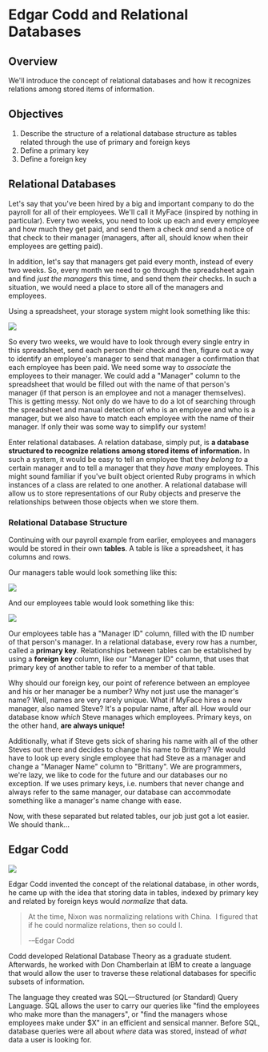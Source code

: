 # Edgar Codd and Relational Databases

## Overview

We'll introduce the concept of relational databases and how it recognizes relations among stored items of information.

## Objectives

1. Describe the structure of a relational database structure as tables related through the use of primary and foreign keys
2. Define a primary key 
3. Define a foreign key

## Relational Databases

Let's say that you've been hired by a big and important company to do the payroll for all of their employees. We'll call it MyFace (inspired by nothing in particular). Every two weeks, you need to look up each and every employee and how much they get paid, and send them a check *and* send a notice of that check to their manager (managers, after all, should know when their employees are getting paid). 

In addition, let's say that managers get paid every month, instead of every two weeks. So, every month we need to go through the spreadsheet again and find *just the managers* this time, and send them *their* checks. In such a situation, we would need a place to store all of the managers and employees. 

Using a spreadsheet, your storage system might look something like this: 

![](http://readme-pics.s3.amazonaws.com/Screen%20Shot%202015-09-03%20at%205.12.12%20PM.png)

So every two weeks, we would have to look through every single entry in this spreadsheet, send each person their check and then, figure out a way to identify an employee's manager to send that manager a confirmation that each employee has been paid. We need some way to *associate* the employees to their manager. We could add a "Manager" column to the spreadsheet that would be filled out with the name of that person's manager (if that person is an employee and not a manager themselves). This is getting messy. Not only do we have to do a lot of searching through the spreadsheet and manual detection of who is an employee and who is a manager, but we also have to match each employee with the name of their manager. If only their was some way to simplify our system!

Enter relational databases. A relation database, simply put, is **a database structured to recognize relations among stored items of information.** In such a system, it would be easy to tell an employee that they *belong to* a certain manager and to tell a manager that they *have many* employees. This might sound familiar if you've built object oriented Ruby programs in which instances of a class are related to one another. A relational database will allow us to store representations of our Ruby objects and preserve the relationships between those objects when we store them. 

### Relational Database Structure

Continuing with our payroll example from earlier, employees and managers would be stored in their own **tables**. A table is like a spreadsheet, it has columns and rows. 

Our managers table would look something like this:

![](http://readme-pics.s3.amazonaws.com/Screen%20Shot%202015-09-04%20at%2011.17.31%20AM.png)

And our employees table would look something like this: 

![](http://readme-pics.s3.amazonaws.com/Screen%20Shot%202015-09-04%20at%2011.17.25%20AM.png)

Our employees table has a "Manager ID" column, filled with the ID number of that person's manager. In a relational database, every row has a number, called a **primary key**. Relationships between tables can be established by using a **foreign key** column, like our "Manager ID" column, that uses that primary key of another table to refer to a member of that table. 

Why should our foreign key, our point of reference between an employee and his or her manager be a number? Why not just use the manager's name? Well, names are very rarely unique. What if MyFace hires a new manager, also named Steve? It's a popular name, after all. How would our database know *which* Steve manages which employees. Primary keys, on the other hand, **are always unique!**

Additionally, what if Steve gets sick of sharing his name with all of the other Steves out there and decides to change his name to Brittany? We would have to look up every single employee that had Steve as a manager and change a "Manager Name" column to "Brittany". We are programmers, we're lazy, we like to code for the future and our databases our no exception. If we uses primary keys, i.e. numbers that never change and always refer to the same manager, our database can accommodate something like a manager's name change with ease. 

Now, with these separated but related tables, our job just got a lot easier. We should thank...

## Edgar Codd

![](http://readme-pics.s3.amazonaws.com/Edgar_F_Codd.jpg)

Edgar Codd invented the concept of the relational database, in other words, he came up with the idea that storing data in tables, indexed by primary key and related by foreign keys would *normalize* that data. 

> At the time, Nixon was normalizing relations with China.  I figured that if he could normalize relations, then so could I.
> 
> -–Edgar Codd

Codd developed Relational Database Theory as a graduate student. Afterwards, he worked with Don Chamberlain at IBM to create a language that would allow the user to traverse these relational databases for specific subsets of information. 

The language they created was SQL––Structured (or Standard) Query Language. SQL allows the user to carry our queries like "find the employees who make more than the managers", or "find the managers whose employees make under $X" in an efficient and sensical manner. Before SQL, database queries were all about *where* data was stored, instead of *what* data a user is looking for. 


